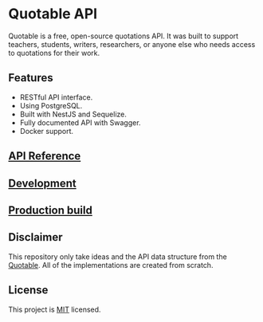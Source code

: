 # Quotable API

Quotable is a free, open-source quotations API. It was built to support teachers, students, writers, researchers, or anyone else who needs access to quotations for their work.

## Features

- RESTful API interface.
- Using PostgreSQL.
- Built with NestJS and Sequelize.
- Fully documented API with Swagger.
- Docker support.

## [API Reference](https://quotable.kurokeita.dev)

## [Development](./documents/development.md)

## [Production build](./documents/production.md)

## Disclaimer

This repository only take ideas and the API data structure from the [Quotable](https://github.com/lukePeavey/quotable). All of the implementations are created from scratch.

## License

This project is [MIT](./LICENSE) licensed.
